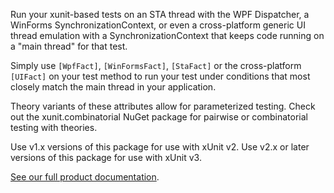 Run your xunit-based tests on an STA thread with the WPF Dispatcher, a WinForms SynchronizationContext, or even a cross-platform generic UI thread emulation with a SynchronizationContext that keeps code running on a "main thread" for that test.

Simply use `[WpfFact]`, `[WinFormsFact]`, `[StaFact]` or the cross-platform `[UIFact]` on your test method to run your test under conditions that most closely match the main thread in your application.

Theory variants of these attributes allow for parameterized testing. Check out the xunit.combinatorial NuGet package for pairwise or combinatorial testing with theories.

Use v1.x versions of this package for use with xUnit v2.
Use v2.x or later versions of this package for use with xUnit v3.

[See our full product documentation](https://aarnott.github.io/Xunit.StaFact/).
